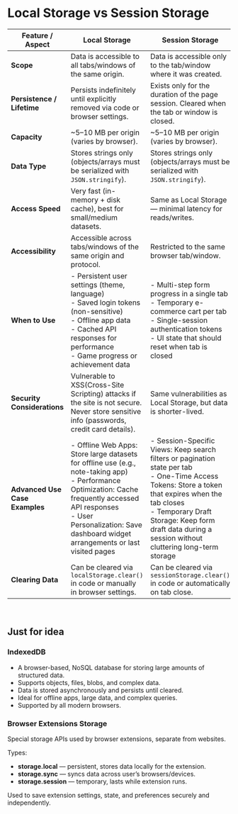 # Local Storage vs Session Storage

| Feature / Aspect               | Local Storage                                                                                                                                                                                                                                   | Session Storage                                                                                                                                                                                                                                                    |
| ------------------------------ | ----------------------------------------------------------------------------------------------------------------------------------------------------------------------------------------------------------------------------------------------- | ------------------------------------------------------------------------------------------------------------------------------------------------------------------------------------------------------------------------------------------------------------------ |
| **Scope**                      | Data is accessible to all tabs/windows of the same origin.                                                                                                                                                                                      | Data is accessible only to the tab/window where it was created.                                                                                                                                                                                                    |
| **Persistence / Lifetime**     | Persists indefinitely until explicitly removed via code or browser settings.                                                                                                                                                                    | Exists only for the duration of the page session. Cleared when the tab or window is closed.                                                                                                                                                                        |
| **Capacity**                   | ~5–10 MB per origin (varies by browser).                                                                                                                                                                                                        | ~5–10 MB per origin (varies by browser).                                                                                                                                                                                                                           |
| **Data Type**                  | Stores strings only (objects/arrays must be serialized with `JSON.stringify`).                                                                                                                                                                  | Stores strings only (objects/arrays must be serialized with `JSON.stringify`).                                                                                                                                                                                     |
| **Access Speed**               | Very fast (in-memory + disk cache), best for small/medium datasets.                                                                                                                                                                             | Same as Local Storage — minimal latency for reads/writes.                                                                                                                                                                                                          |
| **Accessibility**              | Accessible across tabs/windows of the same origin and protocol.                                                                                                                                                                                 | Restricted to the same browser tab/window.                                                                                                                                                                                                                         |
| **When to Use**                | - Persistent user settings (theme, language) <br> - Saved login tokens (non-sensitive) <br> - Offline app data <br> - Cached API responses for performance <br> - Game progress or achievement data                                             | - Multi-step form progress in a single tab <br> - Temporary e-commerce cart per tab <br> - Single-session authentication tokens <br> - UI state that should reset when tab is closed                                                                               |
| **Security Considerations**    | Vulnerable to XSS(Cross-Site Scripting) attacks if the site is not secure. Never store sensitive info (passwords, credit card details).                                                                                                         | Same vulnerabilities as Local Storage, but data is shorter-lived.                                                                                                                                                                                                  |
| **Advanced Use Case Examples** | - Offline Web Apps: Store large datasets for offline use (e.g., note-taking app) <br> - Performance Optimization: Cache frequently accessed API responses <br> - User Personalization: Save dashboard widget arrangements or last visited pages | - Session-Specific Views: Keep search filters or pagination state per tab <br> - One-Time Access Tokens: Store a token that expires when the tab closes <br> - Temporary Draft Storage: Keep form draft data during a session without cluttering long-term storage |
| **Clearing Data**              | Can be cleared via `localStorage.clear()` in code or manually in browser settings.                                                                                                                                                              | Can be cleared via `sessionStorage.clear()` in code or automatically on tab close.                                                                                                                                                                                 |

<br>

## Just for idea

### IndexedDB

- A browser-based, NoSQL database for storing large amounts of structured data.
- Supports objects, files, blobs, and complex data.
- Data is stored asynchronously and persists until cleared.
- Ideal for offline apps, large data, and complex queries.
- Supported by all modern browsers.

### Browser Extensions Storage

Special storage APIs used by browser extensions, separate from websites.

Types:

- **storage.local** — persistent, stores data locally for the extension.
- **storage.sync** — syncs data across user’s browsers/devices.
- **storage.session** — temporary, lasts while extension runs.

Used to save extension settings, state, and preferences securely and independently.
